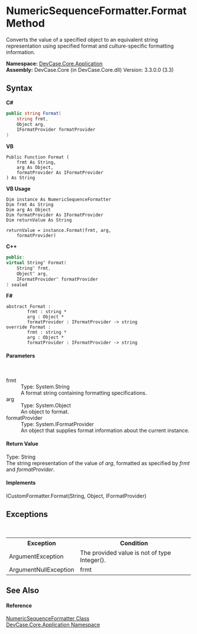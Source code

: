 # NumericSequenceFormatter.Format Method 
 

Converts the value of a specified object to an equivalent string representation using specified format and culture-specific formatting information.

**Namespace:**&nbsp;<a href="N_DevCase_Core_Application">DevCase.Core.Application</a><br />**Assembly:**&nbsp;DevCase.Core (in DevCase.Core.dll) Version: 3.3.0.0 (3.3)

## Syntax

**C#**<br />
``` C#
public string Format(
	string frmt,
	Object arg,
	IFormatProvider formatProvider
)
```

**VB**<br />
``` VB
Public Function Format ( 
	frmt As String,
	arg As Object,
	formatProvider As IFormatProvider
) As String
```

**VB Usage**<br />
``` VB Usage
Dim instance As NumericSequenceFormatter
Dim frmt As String
Dim arg As Object
Dim formatProvider As IFormatProvider
Dim returnValue As String

returnValue = instance.Format(frmt, arg, 
	formatProvider)
```

**C++**<br />
``` C++
public:
virtual String^ Format(
	String^ frmt, 
	Object^ arg, 
	IFormatProvider^ formatProvider
) sealed
```

**F#**<br />
``` F#
abstract Format : 
        frmt : string * 
        arg : Object * 
        formatProvider : IFormatProvider -> string 
override Format : 
        frmt : string * 
        arg : Object * 
        formatProvider : IFormatProvider -> string 
```


#### Parameters
&nbsp;<dl><dt>frmt</dt><dd>Type: System.String<br />A format string containing formatting specifications.</dd><dt>arg</dt><dd>Type: System.Object<br />An object to format.</dd><dt>formatProvider</dt><dd>Type: System.IFormatProvider<br />An object that supplies format information about the current instance.</dd></dl>

#### Return Value
Type: String<br />The string representation of the value of *arg*, formatted as specified by *frmt* and *formatProvider*.

#### Implements
ICustomFormatter.Format(String, Object, IFormatProvider)<br />

## Exceptions
&nbsp;<table><tr><th>Exception</th><th>Condition</th></tr><tr><td>ArgumentException</td><td>The provided value is not of type Integer().</td></tr><tr><td>ArgumentNullException</td><td>frmt</td></tr></table>

## See Also


#### Reference
<a href="T_DevCase_Core_Application_NumericSequenceFormatter">NumericSequenceFormatter Class</a><br /><a href="N_DevCase_Core_Application">DevCase.Core.Application Namespace</a><br />